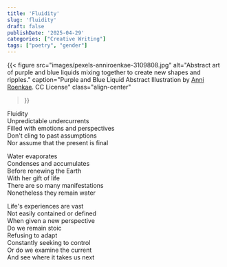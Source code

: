 ```yaml
---
title: 'Fluidity'
slug: 'fluidity'
draft: false
publishDate: '2025-04-29'
categories: ["Creative Writing"]
tags: ["poetry", "gender"]
---
```

{{< figure
  src="images/pexels-anniroenkae-3109808.jpg"
  alt="Abstract art of purple and blue liquids mixing together to create new shapes and ripples."
  caption="Purple and Blue Liquid Abstract Illustration by [Anni Roenkae](https://www.pexels.com/photo/purple-and-blue-liquid-abstract-illustration-3109808/). CC License"
  class="align-center"
>}}

Fluidity\
Unpredictable undercurrents\
Filled with emotions and perspectives\
Don't cling to past assumptions\
Nor assume that the present is final

Water evaporates\
Condenses and accumulates\
Before renewing the Earth\
With her gift of life\
There are so many manifestations\
Nonetheless they remain water

Life's experiences are vast\
Not easily contained or defined\
When given a new perspective\
Do we remain stoic\
Refusing to adapt\
Constantly seeking to control\
Or do we examine the current\
And see where it takes us next
